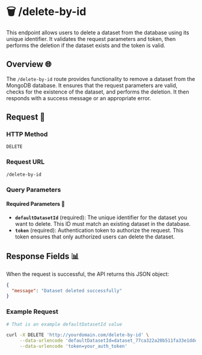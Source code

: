# 🗑️ /delete-by-id

This endpoint allows users to delete a dataset from the database using its unique identifier. It validates the request parameters and token, then performs the deletion if the dataset exists and the token is valid.

## Overview 🌐

The `/delete-by-id` route provides functionality to remove a dataset from the MongoDB database. It ensures that the request parameters are valid, checks for the existence of the dataset, and performs the deletion. It then responds with a success message or an appropriate error.

## Request 📡

### HTTP Method

`DELETE`

### Request URL

`/delete-by-id`

### Query Parameters

#### Required Parameters 🔑

- **`defaultDatasetId`** (required): The unique identifier for the dataset you want to delete. This ID must match an existing dataset in the database.
- **`token`** (required): Authentication token to authorize the request. This token ensures that only authorized users can delete the dataset.

## Response Fields 📊

When the request is successful, the API returns this JSON object:
```json
{
  "message": "Dataset deleted successfully"
}
```

### Example Request

```bash
# That is an example defaultDatasetId value

curl -X DELETE 'http://yourdomain.com/delete-by-id' \
     --data-urlencode 'defaultDatasetId=dataset_77ca322a20b511fa33e1dde5cd85a74c501305768bc2c5cfb7ad66aa5b4ac238' \
     --data-urlencode 'token=your_auth_token'
```
